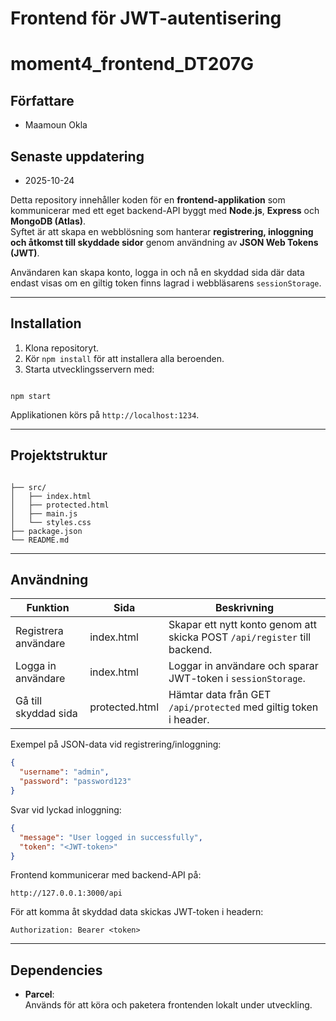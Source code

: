 
# Frontend för JWT-autentisering  
# moment4_frontend_DT207G  

## Författare  
- Maamoun Okla  

## Senaste uppdatering  
- 2025-10-24  

Detta repository innehåller koden för en **frontend-applikation** som kommunicerar med ett eget backend-API byggt med **Node.js**, **Express** och **MongoDB (Atlas)**.  
Syftet är att skapa en webblösning som hanterar **registrering, inloggning och åtkomst till skyddade sidor** genom användning av **JSON Web Tokens (JWT)**.  

Användaren kan skapa konto, logga in och nå en skyddad sida där data endast visas om en giltig token finns lagrad i webbläsarens `sessionStorage`.  

---

## Installation  
1. Klona repositoryt.  
2. Kör `npm install` för att installera alla beroenden.  
3. Starta utvecklingsservern med:  
```

npm start

```
Applikationen körs på `http://localhost:1234`.  

---

## Projektstruktur  
```

├── src/
│   ├── index.html
│   ├── protected.html
│   ├── main.js
│   └── styles.css
├── package.json
└── README.md

````

---

## Användning  

| Funktion | Sida | Beskrivning |
|-----------|------|-------------|
| Registrera användare | index.html | Skapar ett nytt konto genom att skicka POST `/api/register` till backend. |
| Logga in användare | index.html | Loggar in användare och sparar JWT-token i `sessionStorage`. |
| Gå till skyddad sida | protected.html | Hämtar data från GET `/api/protected` med giltig token i header. |

Exempel på JSON-data vid registrering/inloggning:  
```json
{
  "username": "admin",
  "password": "password123"
}
````

Svar vid lyckad inloggning:

```json
{
  "message": "User logged in successfully",
  "token": "<JWT-token>"
}
```

Frontend kommunicerar med backend-API på:

```
http://127.0.0.1:3000/api
```

För att komma åt skyddad data skickas JWT-token i headern:

```
Authorization: Bearer <token>
```

---

## Dependencies

* **Parcel**:  
  Används för att köra och paketera frontenden lokalt under utveckling.

```

